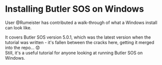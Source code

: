 # Installing Butler SOS on Windows

User @Rumeister has contributed a walk-through of what a Windows install can look like.

It covers Butler SOS version 5.0.1, which was the latest version when the tutorial was written - it's fallen between the cracks here, getting it merged into the repo... 😟  
Still, it's a useful tutorial for anyone looking at running Butler SOS on Windows.
